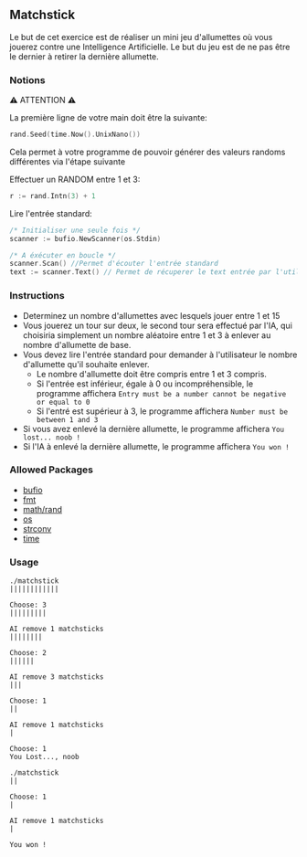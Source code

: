 ## Matchstick

Le but de cet exercice est de réaliser un mini jeu d'allumettes où vous jouerez contre une Intelligence Artificielle. Le but du jeu est de ne pas être le dernier à retirer la dernière allumette.

### Notions

⚠️ ATTENTION ⚠️

La première ligne de votre main doit être la suivante:
``` Go
rand.Seed(time.Now().UnixNano())
``` 
Cela permet à votre programme de pouvoir générer des valeurs randoms différentes via l'étape suivante

Effectuer un RANDOM entre 1 et 3: 
``` Go
r := rand.Intn(3) + 1
```

Lire l'entrée standard:
``` Go
/* Initialiser une seule fois */
scanner := bufio.NewScanner(os.Stdin)

/* A éxécuter en boucle */
scanner.Scan() //Permet d'écouter l'entrée standard
text := scanner.Text() // Permet de récuperer le text entrée par l'utilisateur
```

### Instructions

- Determinez un nombre d'allumettes avec lesquels jouer entre 1 et 15
- Vous jouerez un tour sur deux, le second tour sera effectué par l'IA, qui choisiria simplement un nombre aléatoire entre 1 et 3 à enlever au nombre d'allumette de base.
- Vous devez lire l'entrée standard pour demander à l'utilisateur le nombre d'allumette qu'il souhaite enlever.
    - Le nombre d'allumette doit être compris entre 1 et 3 compris.
    - Si l'entrée est inférieur, égale à 0 ou incompréhensible, le programme affichera `Entry must be a number cannot be negative or equal to 0` 
    - Si l'entré est supérieur à 3, le programme affichera `Number must be between 1 and 3`
- Si vous avez enlevé la dernière allumette, le programme affichera `You lost... noob !`
- Si l'IA à enlevé la dernière allumette, le programme affichera `You won !`

### Allowed Packages

 - [bufio](https://pkg.go.dev/bufio)
 - [fmt](https://pkg.go.dev/fmt)
 - [math/rand](https://pkg.go.dev/math/rand)
 - [os](https://pkg.go.dev/os)
 - [strconv](https://pkg.go.dev/strconv)
 - [time](https://pkg.go.dev/time)

### Usage

```
./matchstick
||||||||||||

Choose: 3
|||||||||

AI remove 1 matchsticks
||||||||

Choose: 2
||||||

AI remove 3 matchsticks
|||

Choose: 1
||

AI remove 1 matchsticks
|

Choose: 1
You Lost..., noob

```

```
./matchstick
||

Choose: 1
|

AI remove 1 matchsticks
|

You won !

```
